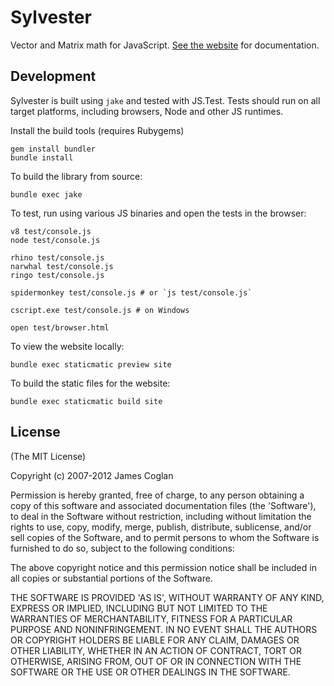 # Sylvester

Vector and Matrix math for JavaScript. [See the website](http://sylvester.jcoglan.com)
for documentation.


## Development

Sylvester is built using `jake` and tested with JS.Test. Tests should run on all
target platforms, including browsers, Node and other JS runtimes.

Install the build tools (requires Rubygems)

    gem install bundler
    bundle install

To build the library from source:

    bundle exec jake

To test, run using various JS binaries and open the tests in the browser:

    v8 test/console.js
    node test/console.js
    
    rhino test/console.js
    narwhal test/console.js
    ringo test/console.js
    
    spidermonkey test/console.js # or `js test/console.js`
    
    cscript.exe test/console.js # on Windows
    
    open test/browser.html

To view the website locally:
    
    bundle exec staticmatic preview site

To build the static files for the website:

    bundle exec staticmatic build site


## License

(The MIT License)

Copyright (c) 2007-2012 James Coglan

Permission is hereby granted, free of charge, to any person obtaining a copy of
this software and associated documentation files (the 'Software'), to deal in
the Software without restriction, including without limitation the rights to use,
copy, modify, merge, publish, distribute, sublicense, and/or sell copies of the
Software, and to permit persons to whom the Software is furnished to do so,
subject to the following conditions:

The above copyright notice and this permission notice shall be included in all
copies or substantial portions of the Software.

THE SOFTWARE IS PROVIDED 'AS IS', WITHOUT WARRANTY OF ANY KIND, EXPRESS OR
IMPLIED, INCLUDING BUT NOT LIMITED TO THE WARRANTIES OF MERCHANTABILITY, FITNESS
FOR A PARTICULAR PURPOSE AND NONINFRINGEMENT. IN NO EVENT SHALL THE AUTHORS OR
COPYRIGHT HOLDERS BE LIABLE FOR ANY CLAIM, DAMAGES OR OTHER LIABILITY, WHETHER
IN AN ACTION OF CONTRACT, TORT OR OTHERWISE, ARISING FROM, OUT OF OR IN
CONNECTION WITH THE SOFTWARE OR THE USE OR OTHER DEALINGS IN THE SOFTWARE.
